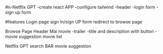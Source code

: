 #n-Netflix GPT
-create react APP
-configure tailwind
-header
-login form
-sign up form

#features
Login page
sign In/sign UP form
redirect to browse page

Browse Page
Header
Mai movie
-trailer
-title and description with button
-movie suggestion
movie list

Netflix GPT
search BAR
movie suggestion
